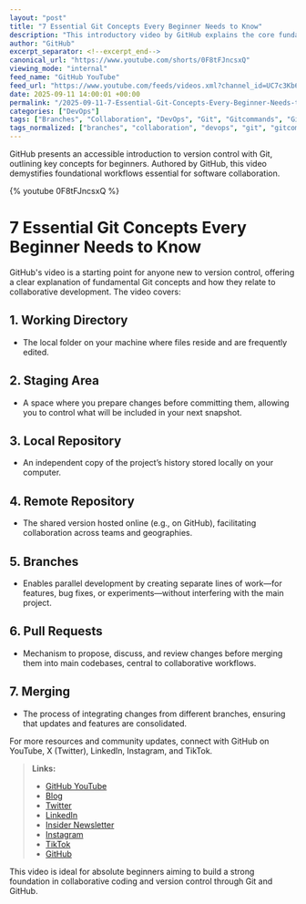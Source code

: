 ```yaml
---
layout: "post"
title: "7 Essential Git Concepts Every Beginner Needs to Know"
description: "This introductory video by GitHub explains the core fundamentals of version control using Git and GitHub. It covers critical concepts such as the working directory, staging area, local and remote repositories, branches, pull requests, and merging—providing newcomers with a solid foundation for collaborative software development."
author: "GitHub"
excerpt_separator: <!--excerpt_end-->
canonical_url: "https://www.youtube.com/shorts/0F8tFJncsxQ"
viewing_mode: "internal"
feed_name: "GitHub YouTube"
feed_url: "https://www.youtube.com/feeds/videos.xml?channel_id=UC7c3Kb6jYCRj4JOHHZTxKsQ"
date: 2025-09-11 14:00:01 +00:00
permalink: "/2025-09-11-7-Essential-Git-Concepts-Every-Beginner-Needs-to-Know.html"
categories: ["DevOps"]
tags: ["Branches", "Collaboration", "DevOps", "Git", "Gitcommands", "GitHub", "Local Repository", "Merging", "Pull Requests", "Remote Repository", "Software Development", "Staging Area", "Version Control", "Videos"]
tags_normalized: ["branches", "collaboration", "devops", "git", "gitcommands", "github", "local repository", "merging", "pull requests", "remote repository", "software development", "staging area", "version control", "videos"]
---
```


GitHub presents an accessible introduction to version control with Git, outlining key concepts for beginners. Authored by GitHub, this video demystifies foundational workflows essential for software collaboration.<!--excerpt_end-->

{% youtube 0F8tFJncsxQ %}

# 7 Essential Git Concepts Every Beginner Needs to Know

GitHub's video is a starting point for anyone new to version control, offering a clear explanation of fundamental Git concepts and how they relate to collaborative development. The video covers:

## 1. Working Directory

- The local folder on your machine where files reside and are frequently edited.

## 2. Staging Area

- A space where you prepare changes before committing them, allowing you to control what will be included in your next snapshot.

## 3. Local Repository

- An independent copy of the project’s history stored locally on your computer.

## 4. Remote Repository

- The shared version hosted online (e.g., on GitHub), facilitating collaboration across teams and geographies.

## 5. Branches

- Enables parallel development by creating separate lines of work—for features, bug fixes, or experiments—without interfering with the main project.

## 6. Pull Requests

- Mechanism to propose, discuss, and review changes before merging them into main codebases, central to collaborative workflows.

## 7. Merging

- The process of integrating changes from different branches, ensuring that updates and features are consolidated.

For more resources and community updates, connect with GitHub on YouTube, X (Twitter), LinkedIn, Instagram, and TikTok.

> **Links:**
> - [GitHub YouTube](https://gh.io/subgithub)
> - [Blog](https://github.blog)
> - [Twitter](https://twitter.com/github)
> - [LinkedIn](https://linkedin.com/company/github)
> - [Insider Newsletter](https://resources.github.com/newsletter)
> - [Instagram](https://www.instagram.com/github)
> - [TikTok](https://www.tiktok.com/@github)
> - [GitHub](https://github.com)

This video is ideal for absolute beginners aiming to build a strong foundation in collaborative coding and version control through Git and GitHub.
